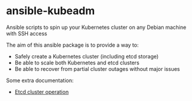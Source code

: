 # ansible-kubeadm

Ansible scripts to spin up your Kubernetes cluster on any Debian machine with SSH access

The aim of this ansible package is to provide a way to:

- Safely create a Kubernetes cluster (including etcd storage)
- Be able to scale both Kubernetes and etcd clusters
- Be able to recover from partial cluster outages without major issues

Some extra documentation:

- [Etcd cluster operation](https://github.com/odarriba/ansible-kubeadm/blob/master/docs/etcd.md)
